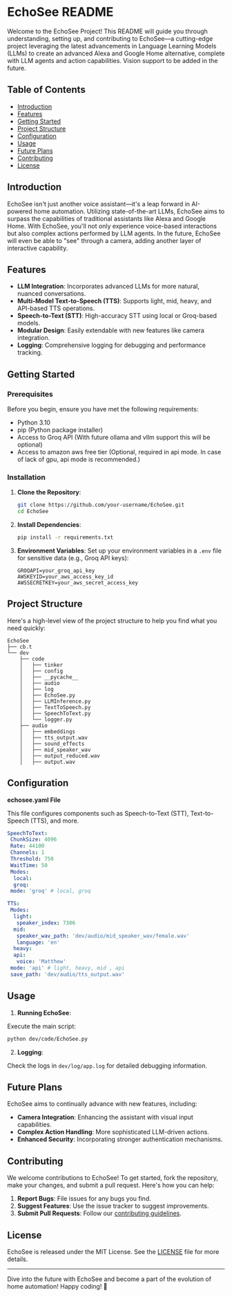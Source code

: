 # EchoSee README

Welcome to the EchoSee Project! This README will guide you through understanding, setting up, and contributing to EchoSee—a cutting-edge project leveraging the latest advancements in Language Learning Models (LLMs) to create an advanced Alexa and Google Home alternative, complete with LLM agents and action capabilities. Vision support to be added in the future.

## Table of Contents

- [Introduction](#introduction)
- [Features](#features)
- [Getting Started](#getting-started)
- [Project Structure](#project-structure)
- [Configuration](#configuration)
- [Usage](#usage)
- [Future Plans](#future-plans)
- [Contributing](#contributing)
- [License](#license)

## Introduction

EchoSee isn't just another voice assistant—it's a leap forward in AI-powered home automation. Utilizing state-of-the-art LLMs, EchoSee aims to surpass the capabilities of traditional assistants like Alexa and Google Home. With EchoSee, you'll not only experience voice-based interactions but also complex actions performed by LLM agents. In the future, EchoSee will even be able to "see" through a camera, adding another layer of interactive capability.

## Features

- **LLM Integration**: Incorporates advanced LLMs for more natural, nuanced conversations.
- **Multi-Model Text-to-Speech (TTS)**: Supports light, mid, heavy, and API-based TTS operations.
- **Speech-to-Text (STT)**: High-accuracy STT using local or Groq-based models.
- **Modular Design**: Easily extendable with new features like camera integration.
- **Logging**: Comprehensive logging for debugging and performance tracking.

## Getting Started

### Prerequisites

Before you begin, ensure you have met the following requirements:

- Python 3.10
- pip (Python package installer)
- Access to Groq API (With future ollama and vllm support this will be optional)
- Access to amazon aws free tier (Optional, required in api mode. In case of lack of gpu, api mode is recommended.)

### Installation

1. **Clone the Repository**:
    ```bash
    git clone https://github.com/your-username/EchoSee.git
    cd EchoSee
    ```

2. **Install Dependencies**:
    ```bash
    pip install -r requirements.txt
    ```

3. **Environment Variables**:
   Set up your environment variables in a `.env` file for sensitive data (e.g., Groq API keys):
    ```plaintext
    GROQAPI=your_groq_api_key
    AWSKEYID=your_aws_access_key_id
    AWSSECRETKEY=your_aws_secret_access_key
    ```

## Project Structure

Here's a high-level view of the project structure to help you find what you need quickly:

```
EchoSee
├── cb.t
└── dev
    ├── code
    │   ├── tinker
    │   ├── config
    │   ├── __pycache__
    │   ├── audio
    │   ├── log
    │   ├── EchoSee.py
    │   ├── LLMInference.py
    │   ├── TextToSpeech.py
    │   ├── SpeechToText.py
    │   └── logger.py
    ├── audio
    │   ├── embeddings
    │   ├── tts_output.wav
    │   ├── sound_effects
    │   ├── mid_speaker_wav
    │   ├── output_reduced.wav
    │   ├── output.wav
```

## Configuration

**echosee.yaml File**

This file configures components such as Speech-to-Text (STT), Text-to-Speech (TTS), and more.

```yaml
SpeechToText:
 ChunkSize: 4096
 Rate: 44100
 Channels: 1
 Threshold: 750
 WaitTime: 50
 Modes:
  local:
  groq:
 mode: 'groq' # local, groq

TTS:
 Modes:
  light:
   speaker_index: 7306
  mid:
   speaker_wav_path: 'dev/audio/mid_speaker_wav/female.wav'
   language: 'en'
  heavy:
  api:
   voice: 'Matthew'
 mode: 'api' # light, heavy, mid , api
 save_path: 'dev/audio/tts_output.wav'
```

## Usage

1. **Running EchoSee**:

Execute the main script:

```bash
python dev/code/EchoSee.py
```

2. **Logging**:

Check the logs in `dev/log/app.log` for detailed debugging information.

## Future Plans

EchoSee aims to continually advance with new features, including:

- **Camera Integration**: Enhancing the assistant with visual input capabilities.
- **Complex Action Handling**: More sophisticated LLM-driven actions.
- **Enhanced Security**: Incorporating stronger authentication mechanisms.

## Contributing

We welcome contributions to EchoSee! To get started, fork the repository, make your changes, and submit a pull request. Here's how you can help:

1. **Report Bugs**: File issues for any bugs you find.
2. **Suggest Features**: Use the issue tracker to suggest improvements.
3. **Submit Pull Requests**: Follow our [contributing guidelines](CONTRIBUTING.md).

## License

EchoSee is released under the MIT License. See the [LICENSE](LICENSE) file for more details.

---

Dive into the future with EchoSee and become a part of the evolution of home automation! Happy coding! 🚀
